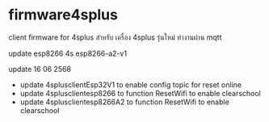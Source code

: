 # firmware4splus
client firmware for 4splus
สำหรับ เครื่อง 4splus รุ่นใหม่ ทำงานผ่าน mqtt 

update esp8266 4s esp8266-a2-v1

update 16 06 2568
 * update 4splusclientEsp32V1 to enable config topic for reset online
 * update 4splusclientesp8266 to function ResetWifi to enable clearschool
 * update 4splusclientesp8266A2 to function ResetWifi to enable clearschool

